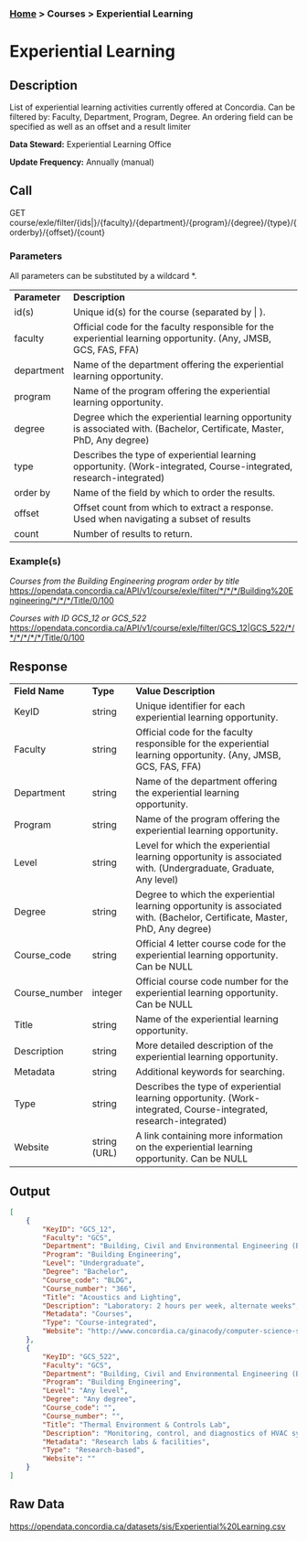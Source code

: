 ### [Home](../../README.md) > Courses > Experiential Learning

# Experiential Learning


## Description
List of experiential learning activities currently offered at Concordia. Can be filtered by: Faculty, Department, Program, Degree. An ordering field can be specified as well as an offset and a result limiter

**Data Steward:** Experiential Learning Office

**Update Frequency:** Annually (manual)

## Call
GET course/exle/filter/{ids|}/{faculty}/{department}/{program}/{degree}/{type}/{orderby}/{offset}/{count}

### Parameters
All parameters can be substituted by a wildcard *.
<table>
    <tr>
        <td><b>Parameter</b></td>
        <td><b>Description</b></td>
    </tr>
        <tr>
        <td>id(s)</td>
        <td>Unique id(s) for the course (separated by | ).</td>
    </tr>
    <tr>
        <td>faculty</td>
        <td>Official code for the faculty responsible for the experiential learning opportunity. (Any, JMSB, GCS, FAS, FFA)</td>
    </tr>
    <tr>
        <td>department</td>
        <td>Name of the department offering the experiential learning opportunity.</td>
    </tr>
    <tr>
        <td>program</td>
        <td>Name of the program offering the experiential learning opportunity.</td>
    </tr>
    <tr>
        <td>degree</td>
        <td>Degree which the experiential learning opportunity is associated with. (Bachelor, Certificate, Master, PhD, Any degree)</td>
    </tr>
    <tr>
        <td>type</td>
        <td>Describes the type of experiential learning opportunity. (Work-integrated, Course-integrated, research-integrated)</td>
    </tr>
    <tr>
        <td>order by</td>
        <td>Name of the field by which to order the results.</td>
    </tr>
    <tr>
        <td>offset</td>
        <td>Offset count from which to extract a response. Used when navigating a subset of results</td>
    </tr>
    <tr>
        <td>count</td>
        <td>Number of results to return.</td>
    </tr>
</table>

### Example(s)
*Courses from the Building Engineering program order by title*
https://opendata.concordia.ca/API/v1/course/exle/filter/*/*/*/Building%20Engineering/*/*/*/Title/0/100

*Courses with ID GCS_12 or GCS_522*
https://opendata.concordia.ca/API/v1/course/exle/filter/GCS_12|GCS_522/*/*/*/*/*/*/Title/0/100

## Response
<table>
    <tr>
        <td><b>Field Name</b></td>
        <td><b>Type</b></td>
        <td><b>Value Description</b></td>
    </tr>
    <tr>
        <td>KeyID</td>
        <td>string</td>
        <td>Unique identifier for each experiential learning opportunity.</td>
    </tr>
    <tr>
        <td>Faculty</td>
        <td>string</td>
        <td>Official code for the faculty responsible for the experiential learning opportunity. (Any, JMSB, GCS, FAS, FFA)</td>
    </tr>
    <tr>
        <td>Department</td>
        <td>string</td>
        <td>Name of the department offering the experiential learning opportunity.</td>
    </tr>
    <tr>
        <td>Program</td>
        <td>string</td>
        <td>Name of the program offering the experiential learning opportunity.</td>
    </tr>
    <tr>
        <td>Level</td>
        <td>string</td>
        <td>Level for which the experiential learning opportunity is associated with. (Undergraduate, Graduate, Any level)</td>
    </tr>
    <tr>
        <td>Degree</td>
        <td>string</td>
        <td>Degree to which the experiential learning opportunity is associated with. (Bachelor, Certificate, Master, PhD, Any degree)</td>
    </tr>
    <tr>
        <td>Course_code</td>
        <td>string</td>
        <td>Official 4 letter course code for the experiential learning opportunity. Can be NULL</td>
    </tr>
    <tr>
        <td>Course_number</td>
        <td>integer</td>
        <td>Official course code number for the experiential learning opportunity. Can be NULL</td>
    </tr>
    <tr>
        <td>Title</td>
        <td>string</td>
        <td>Name of the experiential learning opportunity.</td>
    </tr>
    <tr>
        <td>Description</td>
        <td>string</td>
        <td>More detailed description of the experiential learning opportunity.</td>
    </tr>
    <tr>
        <td>Metadata</td>
        <td>string</td>
        <td>Additional keywords for searching.</td>
    </tr>
    <tr>
        <td>Type</td>
        <td>string</td>
        <td>Describes the type of experiential learning opportunity. (Work-integrated, Course-integrated, research-integrated)</td>
    </tr>
    <tr>
        <td>Website</td>
        <td>string (URL)</td>
        <td>A link containing more information on the experiential learning opportunity. Can be NULL</td>
    </tr>
</table>

## Output
```JSON
[
    {
        "KeyID": "GCS_12",
        "Faculty": "GCS",
        "Department": "Building, Civil and Environmental Engineering (BCEE)",
        "Program": "Building Engineering",
        "Level": "Undergraduate",
        "Degree": "Bachelor",
        "Course_code": "BLDG",
        "Course_number": "366",
        "Title": "Acoustics and Lighting",
        "Description": "Laboratory: 2 hours per week, alternate weeks",
        "Metadata": "Courses",
        "Type": "Course-integrated",
        "Website": "http://www.concordia.ca/ginacody/computer-science-software-eng/research/groups.html"
    },
    {
        "KeyID": "GCS_522",
        "Faculty": "GCS",
        "Department": "Building, Civil and Environmental Engineering (BCEE)",
        "Program": "Building Engineering",
        "Level": "Any level",
        "Degree": "Any degree",
        "Course_code": "",
        "Course_number": "",
        "Title": "Thermal Environment & Controls Lab",
        "Description": "Monitoring, control, and diagnostics of HVAC systems",
        "Metadata": "Research labs & facilities",
        "Type": "Research-based",
        "Website": ""
    }
]
```

## Raw Data
https://opendata.concordia.ca/datasets/sis/Experiential%20Learning.csv
